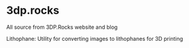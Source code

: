 # 3dp.rocks
All source from 3DP.Rocks website and blog

Lithophane:
Utility for converting images to lithophanes for 3D printing
